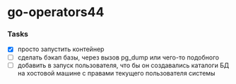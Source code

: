 # go-operators44


### Tasks

- [x] просто запустить контейнер
- [ ] сделать бэкап базы, через вызов pg_dump или чего-то подобного
- [ ] добавить в запуск пользователя, что бы он создавались каталоги БД на хостовой машине с правами текущего пользователя системы